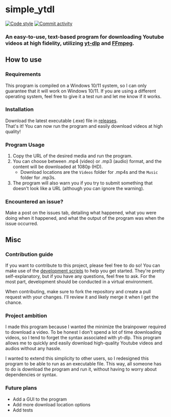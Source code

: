 # simple_ytdl
[![Code style](https://img.shields.io/badge/code_style-black-black?style=for-the-badge)](https://github.com/psf/black)
[![Commit activity](https://img.shields.io/github/commit-activity/t/Jurassic001/simple_ytdl?style=for-the-badge&logo=github)](https://github.com/Jurassic001/simple_ytdl/activity)
<!-- Future testing results badge
[![GitHub branch check runs](https://img.shields.io/github/check-runs/Jurassic001/simple_ytdl/main?style=for-the-badge)](https://github.com/Jurassic001/simple_ytdl/actions) -->

### An easy-to-use, text-based program for downloading Youtube videos at high fidelity, utilizing [yt-dlp](https://github.com/yt-dlp/yt-dlp) and [FFmpeg](https://www.ffmpeg.org).

## How to use
### Requirements
This program is compiled on a Windows 10/11 system, so I can only guarantee that it will work on Windows 10/11. If you are using a different operating system, feel free to give it a test run and let me know if it works.

### Installation
Download the latest executable (.exe) file in [releases](https://github.com/Jurassic001/simple_ytdl/releases). <br/>
That's it! You can now run the program and easily download videos at high quality!

### Program Usage
1. Copy the URL of the desired media and run the program.
1. You can choose between .mp4 (video) or .mp3 (audio) format, and the content will be downloaded at 1080p (HD).
    * Download locations are the `Videos` folder for .mp4s and the `Music` folder for .mp3s.
1. The program will also warn you if you try to submit something that doesn't look like a URL (although you can ignore the warning).

### Encountered an issue?
Make a post on the issues tab, detailing what happened, what you were doing when it happened, and what the output of the program was when the issue occurred.

## Misc
### Contribution guide
If you want to contribute to this project, please feel free to do so! You can make use of the [development scripts](scripts) to help you get started. They're pretty self-explanatory, but if you have any questions, feel free to ask. For the most part, development should be conducted in a virtual environment.

When contributing, make sure to fork the repository and create a pull request with your changes. I'll review it and likely merge it when I get the chance.

### Project ambition
I made this program because I wanted the minimize the brainpower required to download a video. To be honest I don't spend a lot of time downloading videos, so I tend to forget the syntax associated with yt-dlp. This program allows me to quickly and easily download high-quality Youtube videos and audios without any hassle.

I wanted to extend this simplicity to other users, so I redesigned this program to be able to run as an executable file. This way, all someone has to do is download the program and run it, without having to worry about dependencies or syntax.

### Future plans
* Add a GUI to the program
* Add more download location options
* Add tests
